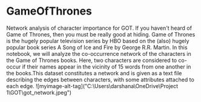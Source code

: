 # GameOfThrones
Network analysis of character importance for GOT. 
If you haven't heard of Game of Thrones, then you must be really good at hiding. Game of Thrones is the hugely popular television series by HBO based on the (also) hugely popular book series A Song of Ice and Fire by George R.R. Martin. In this notebook, we will analyze the co-occurrence network of the characters in the Game of Thrones books. Here, two characters are considered to co-occur if their names appear in the vicinity of 15 words from one another in the books.This dataset constitutes a network and is given as a text file describing the edges between characters, with some attributes attached to each edge.
![myimage-alt-tag]("C:\Users\darshana\OneDrive\Project 1\GOT\got_network.jpeg")
